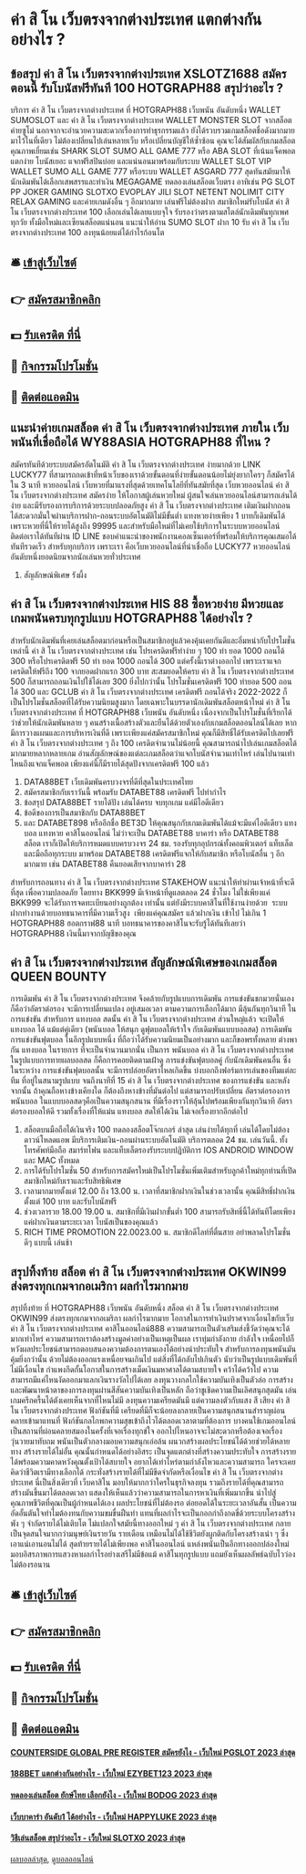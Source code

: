 # ค่า สิ โน เว็บตรงจากต่างประเทศ แตกต่างกันอย่างไร ?
## ข้อสรุป ค่า สิ โน เว็บตรงจากต่างประเทศ XSLOTZ1688 สมัครตอนนี้ รับโบนัสฟรีทันที 100 HOTGRAPH88 สรุปว่าอะไร ?
บริการ ค่า สิ โน เว็บตรงจากต่างประเทศ ที่ HOTGRAPH88 เว็บพนัน อันดับหนึ่ง WALLET SUMOSLOT และ ค่า สิ โน เว็บตรงจากต่างประเทศ WALLET MONSTER SLOT จากสล็อตค่ายซูโม่ นอกจากจะอำนวยความสะดวกเรื่องการทำธุรกรรมแล้ว ยังได้รวบรวมเกมสล็อตชื่อดังมากมายมาไว้ในที่เดียว ไม่ต้องเปลี่ยนไปเล่นหลายเว็บ หรือเปลี่ยนบัญชีให้ซ้ำซ้อน คุณจะได้สัมผัสกับเกมสล็อตคุณภาพเยี่ยมเช่น SHARK SLOT SUMO ALL GAME 777 หรือ ABA SLOT ที่เน้นแจ็คพอตแตกง่าย โบนัสเยอะ แจกฟรีสปินบ่อย และแน่นอนมาพร้อมกับระบบ WALLET SLOT VIP WALLET SUMO ALL GAME 777 หรือระบบ WALLET ASGARD 777 สุดทันสมัยมาให้นักเดิมพันได้เลือกเสพสรรและทำเงิน MEGAGAME ทดลองเล่นสล็อตเว็บตรง อาทิเช่น PG SLOT PP JOKER GAMING SLOTXO EVOPLAY JILI SLOT NETENT NOLIMIT CITY RELAX GAMING และค่ายเกมดังอื่น ๆ อีกมากมาย เล่นฟรีไม่ต้องฝาก สมาชิกใหม่รับโบนัส ค่า สิ โน เว็บตรงจากต่างประเทศ 100 เลือกเล่นได้เลยแบบจุใจ รับรองว่าตรงตามสไตล์นักเดิมพันทุกเพศทุกวัย ทั้งมือใหม่และเซียนสล็อตแน่นอน
แนะนำให้อ่าน SUMO SLOT ฝาก 10 รับ ค่า สิ โน เว็บตรงจากต่างประเทศ 100 ลงทุนน้อยแต่ได้กำไรก้อนโต

## 🛎 [เข้าสู่เว็บไซต์](https://bit.ly/3SdLNi2)
## 👉 [สมัครสมาชิกคลิก](https://bit.ly/3SdLNi2)
## 💵 [รับเครดิต ที่นี่](https://bit.ly/3dyRKHj)
## 👑 [กิจกรรมโปรโมชั่น](https://bit.ly/3dyRKHj)
## 📱 [ติดต่อแอดมิน](https://bit.ly/3dyRKHj)

## แนะนำค่ายเกมสล็อต ค่า สิ โน เว็บตรงจากต่างประเทศ ภายใน เว็บพนันที่เชื่อถือได้ WY88ASIA HOTGRAPH88 ที่ไหน ?
สมัครทันทีด้วยระบบสมัครอัตโนมัติ ค่า สิ โน เว็บตรงจากต่างประเทศ ง่ายมากด้วย LINK LUCKY77 ที่สามารถกดเข้าที่หน้าเว็บของเราด้วยขั้นตอนที่ง่ายขั้นตอนน้อยไม่ยุ่งยากใครๆ ก็สมัครได้ใน 3 นาที หวยออนไลน์ เว็บหวยที่มาแรงที่สุดด้วยเทคโนโลยีที่ทันสมัยที่สุด เว็บหวยออนไลน์ ค่า สิ โน เว็บตรงจากต่างประเทศ สมัครง่าย ให้โอกาสผู้เล่นหวยใหม่ ผู้สนใจเล่นหวยออนไลน์สามารถเล่นได้ง่าย และมีรับรองการบริการด้วยระบบปลอดภัยสูง ค่า สิ โน เว็บตรงจากต่างประเทศ เติมเงินฝากถอนได้สะดวกมั่นใจผ่านบริการฝาก-ถอนระบบอัตโนมัติไม่มีขั้นต่ำ แทงหวยง่ายเพียง 1 บาทก็เดิมพันได้ เพราะหวยที่นี่ให้รายได้สูงถึง 99995 และสำหรับมือใหม่ที่ไม่เคยใช้บริการในระบบหวยออนไลน์ ติดต่อเราได้ทันทีผ่าน ID LINE ชอบคำแนะนำของพนักงานคอลเซ็นเตอร์ที่พร้อมให้บริการคุณเสมอได้ทันทีรวดเร็ว สำหรับทุกบริการ เพราะเรา คือเว็บหวยออนไลน์ที่น่าเชื่อถือ LUCKY77 หวยออนไลน์ อันดับหนึ่งยอดนิยมจากนักเล่นหวยทั่วประเทศ
1. สัญลักษณ์พิเศษ รังผึ้ง

## ค่า สิ โน เว็บตรงจากต่างประเทศ HIS 88 ซื้อหวยง่าย มีหวยและเกมพนันครบทุกรูปแบบ HOTGRAPH88 ได้อย่างไร ?
สำหรับนักเดิมพันที่เคยเล่นสล็อตมาก่อนหรือเป็นสมาชิกอยู่แล้วคงคุ้นเคยกันดีและอิ่มหนำกับโปรโมชั่นเหล่านี้ ค่า สิ โน เว็บตรงจากต่างประเทศ เช่น โปรเครดิตฟรีทำง่าย ๆ 100 ทํา ยอด 1000 ถอนได้ 300 หรือโปรเครดิตฟรี 50 ทํา ยอด 1000 ถอนได้ 300 แต่ครั้งนี้เราต่างออกไป เพราะเราแจกเครดิตให้ฟรีถึง 100 จากยอดฝากแรก 300 บาท สะสมยอดให้ครบ ค่า สิ โน เว็บตรงจากต่างประเทศ 500 ก็สามารถถอนเงินไปใช้ได้เลย 300
ยิ่งไปกว่านั้น โปรโมชั่นเครดิตฟรี 100 ทํายอด 500 ถอนได้ 300 และ GCLUB ค่า สิ โน เว็บตรงจากต่างประเทศ เครดิตฟรี ถอนได้จริง 2022-2022 ก็เป็นโปรโมชั่นสล็อตที่ได้รับความนิยมสูงมาก โดยเฉพาะในบรรดานักเดิมพันสล็อตหน้าใหม่ ค่า สิ โน เว็บตรงจากต่างประเทศ ที่ HOTGRAPH88 เว็บพนัน อันดับหนึ่ง เนื่องจากเป็นโปรโมชั่นที่เรียกได้ว่าช่วยให้นักเดิมพันหลาย ๆ คนสร้างเนื้อสร้างตัวและยืนได้ด้วยตัวเองกับเกมสล็อตออนไลน์ได้เลย หากมีการวางแผนและการบริหารเงินที่ดี
เพราะเพียงแค่สมัครสมาชิกใหม่ คุณก็มีสิทธิ์ได้รับเครดิตไปเลยฟรี ค่า สิ โน เว็บตรงจากต่างประเทศ ๆ ถึง 100 เครดิตจำนวนไม่น้อยนี้ คุณสามารถนำไปเล่นเกมสล็อตได้มากมายหลากหลายเกม อ่านสัญลักษณ์ของแต่ละเกมสล็อตว่าแจกโบนัสจำนวนเท่าไหร่ เล่นไปนานเท่าไหนถึงแจกแจ็คพอต เพียงแค่นี้ก็มีรายได้สุดปังจากเครดิตฟรี 100 แล้ว
1. DATA88BET เว็บเดิมพันครบวงจรที่ดีที่สุดในประเทศไทย
2. สมัครสมาชิกกับเราวันนี้ พร้อมรับ DATABET88 เครดิตฟรี ไปทำกำไร
3. ข้อสรุป DATA88BET รายได้ปัง เล่นได้ครบ จบทุกเกม แค่มีไอดีเดียว
4. ข้อดีของการเป็นสมาชิกกับ DATA88BET
5. และ DATABET898 หรืออีกชื่อ BET3D ให้คุณสนุกกับเกมเดิมพันได้แม้จะมีแค่ไอดีเดียว แทงบอล แทงหวย คาสิโนออนไลน์ ไม่ว่าจะเป็น DATABET88 บาคาร่า หรือ DATABET88 สล็อต เราก็เปิดให้บริการหมดแบบครบวงจร 24 ชม. รองรับทุกอุปกรณ์ทั้งคอมพิวเตอร์ แท็บเล็ตและมือถือทุกระบบ มาพร้อม DATABET88 เครดิตฟรีแจกให้กับสมาชิก หรือโบนัสอื่น ๆ อีกมากมาย เช่น DATABET88 คืนยอดเสียจากบาคาร่า 28

สำหรับการถอนทาง ค่า สิ โน เว็บตรงจากต่างประเทศ STAKEHOW แนะนำให้ทำผ่านเจ้าหน้าที่จะดีที่สุด เพื่อความปลอดภัย โดยทาง BKK999 มีเจ้าหน้าที่ดูแลตลอด 24 ชั่วโมง
ไม่ใช่เพียงแค่ BKK999 จะได้รับการจดทะเบียนอย่างถูกต้อง เท่านั้น แต่ยังมีระบบคาสิโนที่ใช้งานง่ายด้วย  ระบบฝากทำงานด้วยบอทธนาคารที่มีความเร็วสูง  เพียงแค่คุณสมัคร แล้วฝากเงิน เข้าไป ไม่เกิน 1 HOTGRAPH88 ฮอตกราฟ88 นาที บอทธนาคารของคาสิโนจะรับรู้ได้ทันทีเลยว่า HOTGRAPH88 เงินนี้มาจากบัญชีของคุณ

## ค่า สิ โน เว็บตรงจากต่างประเทศ สัญลักษณ์พิเศษของเกมสล็อต QUEEN BOUNTY
การเดิมพัน ค่า สิ โน เว็บตรงจากต่างประเทศ จึงคล้ายกับรูปแบบการเดิมพัน การแข่งขันชกมวยนั่นเอง ก็คือว่าอัตราต่อรอง จะมีการเปลี่ยนแปลง อยู่เสมอเวลา ตามความการเลือกได้มาก มีลุ้นกันทุกวินาที ในการแข่งขัน สำหรับการ แทงบอล สดนั้น ค่า สิ โน เว็บตรงจากต่างประเทศ ส่วนใหญ่แล้ว จะเปิดให้ แทงบอล
ได้ แม้แต่คู่เดียว (พนันบอล ให้สนุก ดูฟุตบอลให้เร้าใจ กับเดิมพันแบบบอลสด) การเดิมพันการแข่งขันฟุตบอล ในอีกรูปแบบหนึ่ง ที่ถือว่าได้รับความนิยมเป็นอย่างมาก และก็ขอพรทั้งหลาย ต่างพากัน แทงบอล ในรายการ ที่จะเป็นจำนวนมากนั่น
เป็นการ พนันบอล ค่า สิ โน เว็บตรงจากต่างประเทศ ในรูปแบบการทายผลบอลสด ก็คือการคอยติดตามเฝ้าดู การแข่งขันฟุตบอลคู่ กับนักเดิมพันคนอื่น ซึ่งในระหว่าง การแข่งขันฟุตบอลนั้น จะมีการปล่อยอัตราไหลเกิดขึ้น บ่งบอกถึงฟอร์มการเล่นของทีมแต่ละทีม ที่อยู่ในสนามรูปแบบ
จนถึงนาทีที่ 15 ค่า สิ โน เว็บตรงจากต่างประเทศ ของการแข่งขัน และหลังจากนั้น ถ้าคุณถือหางข้างเคียงใด ก็ต้องถึงหางข้างที่มันต่อไป แต่สามารถปรับเปลี่ยน อัตราต่อรองการ พนันบอล ในแบบบอลสดๆคือเป็นความสนุกสนาน ที่มีเรื่องราวให้ลุ้นไปพร้อมเพียงกันทุกวินาที อัตราต่อรองบอลให้ดี รวมทั้งเรื่องที่ให้แม่น แทงบอล สดให้ได้เงิน ไม่เจอเรื่องยากอีกต่อไป
1. สล็อตบนมือถือได้เงินจริง 100 ทดลองสล็อตโจ๊กเกอร์ ล่าสุด เล่นง่ายได้ทุกที่ เล่นได้โดยไม่ต้องดาวน์โหลดแอพ มีบริการเติมเงิน-ถอนผ่านระบบอัตโนมัติ บริการตลอด 24 ชม. เล่นวันนี้. ทั้งโทรศัพท์มือถือ สมาร์ทโฟน และแท็บเล็ตรองรับระบบปฏิบัติการ IOS ANDROID WINDOW และ MAC ทั้งหมด
2. การได้รับโปรโมชั่น 50 สำหรับการสมัครใหม่เป็นโปรโมชั่นเพิ่มเติมสำหรับลูกค้าใหม่ทุกท่านที่เปิดสมาชิกใหม่กับเราและรับสิทธิพิเศษ
3. เวลามากมายตั้งแต่ 12.00 ถึง 13.00 น. เวลาที่สมาชิกฝากเงินในช่วงเวลานั้น คุณมีสิทธิ์ฝากเงินตั้งแต่ 100 บาท และรับโบนัสฟรี
4. ช่วงเวลารวย 18.00 19.00 น. สมาชิกที่มีเงินฝากขั้นต่ำ 100 สามารถรับสิทธิ์นี้ได้ทันทีโดยเพียงแค่ฝากเงินตามระยะเวลา โบนัสเป็นของคุณแล้ว
5. RICH TIME PROMOTION 22.0023.00 น. สมาชิกดีไลท์ที่ตื่นสาย อย่าพลาดโปรโมชั่นดีๆ แบบนี้ เล่นช้า

## สรุปทิ้งท้าย สล็อต ค่า สิ โน เว็บตรงจากต่างประเทศ OKWIN99 ส่งตรงทุกเกมจากอเมริกา ผลกำไรมากมาย
สรุปทิ้งท้าย ที่ HOTGRAPH88 เว็บพนัน อันดับหนึ่ง สล็อต ค่า สิ โน เว็บตรงจากต่างประเทศ OKWIN99 ส่งตรงทุกเกมจากอเมริกา ผลกำไรมากมาย โอกาสในการทำเงินปราศจากเงื่อนไขกับเว็บ ค่า สิ โน เว็บตรงจากต่างประเทศ คาสิโนออนไลน์888 ความสามารถเป็นตัวเสริมส่งชี้วัดว่าคุณจะได้มากเท่าไหร่ ความสามารถเราต้องสร้างมูลค่าอย่างเป็นเหตุเป็นผล เราทุ่มกำลังกาย กำลังใจ เหนื่อยไปก็หวังผลประโยชน์สามารถตอบสนองความต้องการตนเองได้อย่างน่าประทับใจ สำหรับการลงทุนพนันมันคุ้มยิ่งกว่านั้น ด้วยไม่ต้องออกแรงเหนื่อยจนเกินไป แต่สิ่งที่ได้กลับไปเกินตัว นับว่าเป็นรูปแบบเดิมพันที่ไม่มีเงื่อนไข กำแพงกีดกั้นโอกาสในการสร้างเม็ดเงินมหาศาลได้ตามสบายใจ คว้าได้คว้าไป ความสามารถมีแค่ไหนงัดออกมาแลกเงินรางวัลไปได้เลย
ลงทุนวางกลไกใช้ความบันเทิงเป็นตัวล่อ การสร้างและพัฒนาหน้าตาของการลงทุนผ่านสีสันความบันเทิงเป็นหลัก ถือว่าชูเชิดความเป็นเลิศสนุกสุดมัน เล่นเกมครึกครื้นได้ตังเคยเห็นจากที่ไหนไม่มี ลงทุนความเครียดมันมี แต่ความลงตัวกับแสง สี เสียง ค่า สิ โน เว็บตรงจากต่างประเทศ ฟังก์ชันที่มี เครียดที่มีก็จะน้อยลงกลายเป็นความสนุกสนานสำราญผ่อนคลายเข้ามาแทนที่ ฟังก์ชันกลไกพกความสุขเข้าถึงไวได้ตลอดเวลาตามที่ต้องการ บางคนใช้เกมออนไลน์เป็นสถานที่ผ่อนคลายสมองในครั้งที่เจอเรื่องทุกข์ใจ ออกไปไหนอาจจะไม่สะดวกหรือต้องเจอเรื่องวุ่นวายมาทับถม พนันเป็นตัวกลางมอบความสนุกเอ่อล้น ผนวกสร้างผลประโยชน์ได้ด้วยช่วยได้หลายทาง
สร้างรายได้ไม่อั้น คุณนั้นกำหนดได้อย่างอิสระ เป็นจุดแตกต่างที่สร้างความประทับใจ การสร้างรายได้พร้อมความคาดหวังคุณตั้งเป้าได้สบายใจ อยากได้เท่าไหร่ตามกำลังไหวและความสามารถ ใครจะเคยคิดว่าชีวิตเรามีทางเลือกได้ กระทั่งสร้างรายได้ที่ไม่มีขีดจำกัดหรือเงื่อนไข ค่า สิ โน เว็บตรงจากต่างประเทศ นี่เป็นสิ่งเดียวที่ เว็บคาสิโน มอบให้มากกว่าใครในธุรกิจลงทุน รวมถึงรายได้ที่คุณสามารถสร้างมันขึ้นมาได้ตลอดเวลา แสดงให้เห็นแล้วว่าความสามารถในการหาเงินที่เพิ่มมากขึ้น นำไปสู่คุณภาพชีวิตที่คุณเป็นผู้กำหนดได้เอง
ผลประโยชน์ที่ไม่ต้องรอ ต่อยอดได้ในระยะเวลาอันสั้น เป็นความอัดอั้นตันใจทำไมต้องทนกับความขมขื่นฝืนทำ แทนที่ผลกำไรจะเป็นกอกกำถึงกดขี่ด้วยระบบโครงสร้างพัง ๆ จำกัดรายได้ไม่เติบโต ไม่แปลกใจสมัยนี้ทางออกใหม่ ๆ ค่า สิ โน เว็บตรงจากต่างประเทศ กลายเป็นจุดสนใจมากกว่ามนุษย์เงินรายวัน รายเดือน เหมือนไม่ได้ใช้ชีวิตยังผูกติดกับโครงสร้างเน่า ๆ ซึ่งเอาแน่เอานอนไม่ได้ สุดท้ายรายได้ไม่เพียงพอ คาสิโนออนไลน์ แหล่งพนันเป็นอีกทางออกปล่องใหม่มอบอิสรภาพการแสวงหาผลกำไรอย่างเสรีไม่มีข้อแม้ คาสิโนทุกรูปแบบ แถมยังเห็นผลลัพธ์ฉบับไวว่อง ไม่ต้องรอนาน

## 🛎 [เข้าสู่เว็บไซต์](https://bit.ly/3SdLNi2)
## 👉 [สมัครสมาชิกคลิก](https://bit.ly/3SdLNi2)
## 💵 [รับเครดิต ที่นี่](https://bit.ly/3dyRKHj)
## 👑 [กิจกรรมโปรโมชั่น](https://bit.ly/3dyRKHj)
## 📱 [ติดต่อแอดมิน](https://bit.ly/3dyRKHj)

#### [COUNTERSIDE GLOBAL PRE REGISTER สมัครยังไง - เว็บใหม่ PGSLOT 2023 ล่าสุด](https://atom.io/themes/counterside%20global%20pre%20register%20สมัครยังไง%20-%20เว็บใหม่%20pgslot%202023%20ล่าสุด)
#### [188BET แตกต่างกันอย่างไร - เว็บใหม่ EZYBET123 2023 ล่าสุด](https://atom.io/themes/188bet%20แตกต่างกันอย่างไร%20-%20เว็บใหม่%20ezybet123%202023%20ล่าสุด)
#### [ทดลองเล่นสล็อต ยักษ์ไทย เลือกยังไง - เว็บใหม่ BODOG 2023 ล่าสุด](https://atom.io/themes/ทดลองเล่นสล็อต%20ยักษ์ไทย%20เลือกยังไง%20-%20เว็บใหม่%20bodog%202023%20ล่าสุด)
#### [เว็บบาคาร่า อันดับ1 ได้อย่างไร - เว็บใหม่ HAPPYLUKE 2023 ล่าสุด](https://atom.io/themes/เว็บบาคาร่า%20อันดับ1%20ได้อย่างไร%20-%20เว็บใหม่%20happyluke%202023%20ล่าสุด)
#### [วิธีเล่นสล็อต สรุปว่าอะไร - เว็บใหม่ SLOTXO 2023 ล่าสุด](https://atom.io/themes/วิธีเล่นสล็อต%20สรุปว่าอะไร%20-%20เว็บใหม่%20slotxo%202023%20ล่าสุด)

[ผลบอลล่าสุด](https://siamsport.tv "ผลบอลล่าสุด"), [ดูบอลออนไลน์](https://siamsport.tv/ดูบอลสด "ดูบอลออนไลน์")